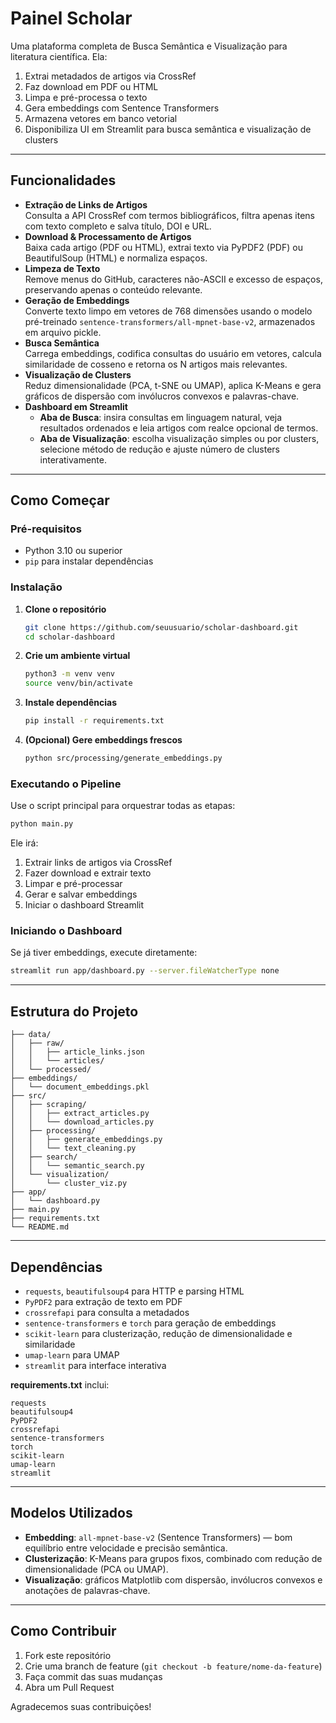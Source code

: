 # Painel Scholar

Uma plataforma completa de Busca Semântica e Visualização para literatura científica. Ela:

1. Extrai metadados de artigos via CrossRef  
2. Faz download em PDF ou HTML  
3. Limpa e pré-processa o texto  
4. Gera embeddings com Sentence Transformers  
5. Armazena vetores em banco vetorial  
6. Disponibiliza UI em Streamlit para busca semântica e visualização de clusters

---

## Funcionalidades

- **Extração de Links de Artigos**  
  Consulta a API CrossRef com termos bibliográficos, filtra apenas itens com texto completo e salva título, DOI e URL.  
- **Download & Processamento de Artigos**  
  Baixa cada artigo (PDF ou HTML), extrai texto via PyPDF2 (PDF) ou BeautifulSoup (HTML) e normaliza espaços.  
- **Limpeza de Texto**  
  Remove menus do GitHub, caracteres não-ASCII e excesso de espaços, preservando apenas o conteúdo relevante.  
- **Geração de Embeddings**  
  Converte texto limpo em vetores de 768 dimensões usando o modelo pré-treinado `sentence-transformers/all-mpnet-base-v2`, armazenados em arquivo pickle.  
- **Busca Semântica**  
  Carrega embeddings, codifica consultas do usuário em vetores, calcula similaridade de cosseno e retorna os N artigos mais relevantes.  
- **Visualização de Clusters**  
  Reduz dimensionalidade (PCA, t-SNE ou UMAP), aplica K-Means e gera gráficos de dispersão com invólucros convexos e palavras-chave.  
- **Dashboard em Streamlit**  
  - **Aba de Busca**: insira consultas em linguagem natural, veja resultados ordenados e leia artigos com realce opcional de termos.  
  - **Aba de Visualização**: escolha visualização simples ou por clusters, selecione método de redução e ajuste número de clusters interativamente.

---

## Como Começar

### Pré-requisitos

- Python 3.10 ou superior  
- `pip` para instalar dependências  

### Instalação

1. **Clone o repositório**  
   ```bash
   git clone https://github.com/seuusuario/scholar-dashboard.git
   cd scholar-dashboard
   ```

2. **Crie um ambiente virtual**  
   ```bash
   python3 -m venv venv
   source venv/bin/activate
   ```

3. **Instale dependências**  
   ```bash
   pip install -r requirements.txt
   ```

4. **(Opcional) Gere embeddings frescos**  
   ```bash
   python src/processing/generate_embeddings.py
   ```

### Executando o Pipeline

Use o script principal para orquestrar todas as etapas:

```bash
python main.py
```

Ele irá:  
1. Extrair links de artigos via CrossRef  
2. Fazer download e extrair texto  
3. Limpar e pré-processar  
4. Gerar e salvar embeddings  
5. Iniciar o dashboard Streamlit  

### Iniciando o Dashboard

Se já tiver embeddings, execute diretamente:

```bash
streamlit run app/dashboard.py --server.fileWatcherType none
```

---

## Estrutura do Projeto

```
├── data/
│   ├── raw/                
│   │   ├── article_links.json
│   │   └── articles/      
│   └── processed/         
├── embeddings/            
│   └── document_embeddings.pkl
├── src/
│   ├── scraping/
│   │   ├── extract_articles.py
│   │   └── download_articles.py
│   ├── processing/
│   │   ├── generate_embeddings.py
│   │   └── text_cleaning.py
│   ├── search/
│   │   └── semantic_search.py
│   └── visualization/
│       └── cluster_viz.py
├── app/
│   └── dashboard.py       
├── main.py                
├── requirements.txt       
└── README.md              
```

---

## Dependências

- `requests`, `beautifulsoup4` para HTTP e parsing HTML  
- `PyPDF2` para extração de texto em PDF  
- `crossrefapi` para consulta a metadados  
- `sentence-transformers` e `torch` para geração de embeddings  
- `scikit-learn` para clusterização, redução de dimensionalidade e similaridade  
- `umap-learn` para UMAP  
- `streamlit` para interface interativa  

**requirements.txt** inclui:
```
requests
beautifulsoup4
PyPDF2
crossrefapi
sentence-transformers
torch
scikit-learn
umap-learn
streamlit
```

---

## Modelos Utilizados

- **Embedding**: `all-mpnet-base-v2` (Sentence Transformers) — bom equilíbrio entre velocidade e precisão semântica.  
- **Clusterização**: K-Means para grupos fixos, combinado com redução de dimensionalidade (PCA ou UMAP).  
- **Visualização**: gráficos Matplotlib com dispersão, invólucros convexos e anotações de palavras-chave.

---

## Como Contribuir

1. Fork este repositório  
2. Crie uma branch de feature (`git checkout -b feature/nome-da-feature`)  
3. Faça commit das suas mudanças  
4. Abra um Pull Request  

Agradecemos suas contribuições!
